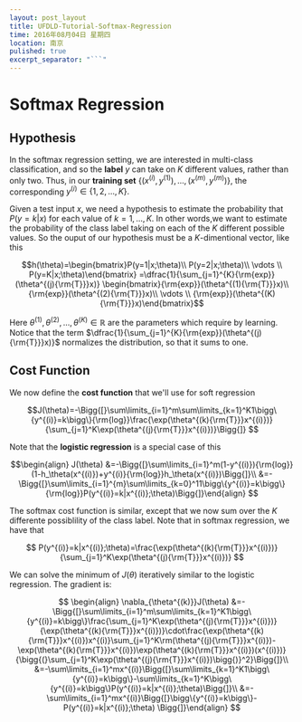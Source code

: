 ```yaml
---
layout: post_layout
title: UFDLD-Tutorial-Softmax-Regression
time: 2016年08月04日 星期四
location: 南京
pulished: true
excerpt_separator: "```"
---
```


# Softmax Regression

## Hypothesis

In the softmax regression setting, we are interested in multi-class classification, and so the **label** $y$ can take on $K$ different values, rather than only two. Thus, in our **training set** $\{(x^{(i)},y^{(1)}),...,(x^{(m)},y^{(m)})\},$ the corresponding $y^{(i)}\in\{1,2,...,K\}.$

Given a test input $x$, we need a hypothesis to estimate the probability that 
$P(y=k|x)$ for each value of $k=1,...,K.$ In other words,we want to estimate the probability of the class label taking on each of the $K$ different possible values. So the ouput of our hypothesis must be a $K$-dimentional vector, like this

$$h(\theta)=\begin{bmatrix}P(y=1|x;\theta)\\
                           P(y=2|x;\theta)\\
                           \vdots         \\
                           P(y=K|x;\theta)\end{bmatrix}
           =\dfrac{1}{\sum_{j=1}^{K}{\rm{exp}}(\theta^{(j){\rm{T}}}x)}
            \begin{bmatrix}{\rm{exp}}(\theta^{(1){\rm{T}}}x)\\
                           {\rm{exp}}(\theta^{(2){\rm{T}}}x)\\
                           \vdots         \\
                           {\rm{exp}}(\theta^{(K){\rm{T}}}x)\end{bmatrix}$$

Here $\theta^{(1)},\theta^{(2)},...,\theta^{(K)}\in \mathbb{R}$ are the parameters which require by learning. Notice that the term  $\dfrac{1}{\sum_{j=1}^{K}{\rm{exp}}(\theta^{(j){\rm{T}}}x)}$ normalizes the distribution, so that it sums to one.

## Cost Function

We now define the **cost function** that we'll use for soft regression

$$J(\theta)=-\Bigg{[}\sum\limits_{i=1}^m\sum\limits_{k=1}^K1\bigg\{y^{(i)}=k\bigg\}{\rm{log}}\frac{\exp(\theta^{(k){\rm{T}}}x^{(i)})}{\sum_{j=1}^K\exp(\theta^{(j){\rm{T}}}x^{(i)})}\Bigg{]}
$$

Note that the **logistic regression** is a special case of this

$$\begin{align}
J(\theta)
&=-\Bigg{[}\sum\limits_{i=1}^m(1-y^{(i)}){\rm{log}}(1-h_\theta(x^{(i)})+y^{(i)}{\rm{log}}h_\theta(x^{(i)})\Bigg{]}\\
&=-\Bigg{[}\sum\limits_{i=1}^{m}\sum\limits_{k=0}^11\bigg\{y^{(i)}=k\bigg\}{\rm{log}}P(y^{(i)}=k|x^{(i)};\theta)\Bigg{]}\end{align}
$$


The softmax cost function is similar, except that we now sum over the $K$ differente possiblility of the class label. Note that in softmax regression, we have that

$$
P(y^{(i)}=k|x^{(i)};\theta)=\frac{\exp(\theta^{(k){\rm{T}}}x^{(i)})}{\sum_{j=1}^K\exp(\theta^{(j){\rm{T}}}x^{(i)})}
$$

We can solve the minimum of $J(\theta)$ iteratively similar to the logistic regression. The gradient is:

$$
\begin{align}
\nabla_{\theta^{(k)}}J(\theta)
&=-\Bigg{[}\sum\limits_{i=1}^m\sum\limits_{k=1}^K1\bigg\{y^{(i)}=k\bigg\}\frac{\sum_{j=1}^K\exp(\theta^{(j){\rm{T}}}x^{(i)})}{\exp(\theta^{(k){\rm{T}}}x^{(i)})}\cdot\frac{\exp(\theta^{(k){\rm{T}}}x^{(i)})x^{(i)}\sum_{j=1}^K\rm(\theta^{(j){\rm{T}}}x^{(i)})-\exp(\theta^{(k){\rm{T}}}x^{(i)})\exp(\theta^{(k){\rm{T}}}x^{(i)})(x^{(i)})}{\bigg{(}\sum_{j=1}^K\exp(\theta^{(j){\rm{T}}}x^{(i)})\bigg{)}^2}\Bigg{]}\\
&=-\sum\limits_{i=1}^mx^{(i)}\Bigg{[}\sum\limits_{k=1}^K1\bigg\{y^{(i)}=k\bigg\}-\sum\limits_{k=1}^K\bigg\{y^{(i)}=k\bigg\}P(y^{(i)}=k|x^{(i)};\theta)\Bigg{]}\\
&=-\sum\limits_{i=1}^mx^{(i)}\Bigg{[}\bigg\{y^{(i)}=k\bigg\}-P(y^{(i)}=k|x^{(i)};\theta)
\Bigg{]}\end{align}
$$





















                           



